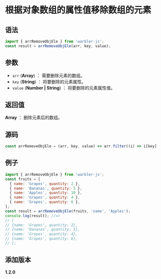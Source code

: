 # 根据对象数组的属性值移除数组的元素

## 语法

```js
import { arrRemoveObjEle } from 'warbler-js';
const result = arrRemoveObjEle(arr, key, value);
```

## 参数

- `arr` (**Array**) ： 需要删除元素的数组。
- `key` (**String**) ： 将要删除的元素属性。
- `value` (**Number | String**) ： 将要删除的元素属性值。

## 返回值

**Array** ： 删除元素后的数组。

## 源码

```js
const arrRemoveObjEle = (arr, key, value) => arr.filter((i) => i[key] !== value);
```

## 例子

```js
import { arrRemoveObjEle } from 'warbler-js';
const fruits = [
  { name: 'Grapes', quantity: 2 },
  { name: 'Bananas', quantity: 5 },
  { name: 'Apples', quantity: 10 },
  { name: 'Grapes', quantity: 4 },
  { name: 'Grapes', quantity: 6 },
];
const result = arrRemoveObjEle(fruits, 'name', 'Apples');
console.log(result); //=>
// [
// {name: 'Grapes', quantity: 2},
// {name: 'Bananas', quantity: 5},
// {name: 'Grapes', quantity: 4},
// {name: 'Grapes', quantity: 6},
// ];
```

## 添加版本

**1.2.0**

